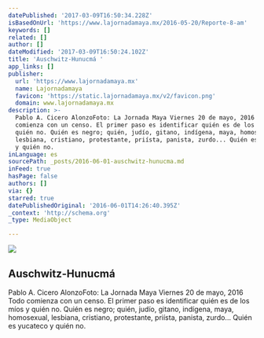 ```yaml
---
datePublished: '2017-03-09T16:50:34.228Z'
isBasedOnUrl: 'https://www.lajornadamaya.mx/2016-05-20/Reporte-8-am'
keywords: []
related: []
author: []
dateModified: '2017-03-09T16:50:24.102Z'
title: 'Auschwitz-Hunucmá '
app_links: []
publisher:
  url: 'https://www.lajornadamaya.mx'
  name: Lajornadamaya
  favicon: 'https://static.lajornadamaya.mx/v2/favicon.png'
  domain: www.lajornadamaya.mx
description: >-
  Pablo A. Cicero AlonzoFoto: La Jornada Maya Viernes 20 de mayo, 2016 Todo
  comienza con un censo. El primer paso es identificar quién es de los míos y
  quién no. Quién es negro; quién, judío, gitano, indígena, maya, homosexual,
  lesbiana, cristiano, protestante, priísta, panista, zurdo... Quién es yucateco
  y quién no.
inLanguage: es
sourcePath: _posts/2016-06-01-auschwitz-hunucma.md
inFeed: true
hasPage: false
authors: []
via: {}
starred: true
datePublishedOriginal: '2016-06-01T14:26:40.395Z'
_context: 'http://schema.org'
_type: MediaObject

---
```

<article style=""><img src="https://s3-us-west-2.amazonaws.com/the-grid-img/p/55450ce49a81f346770b37b5b57ae3b13b5a18dd.jpg" /><h1>Auschwitz-Hunucmá </h1><p>Pablo A. Cicero AlonzoFoto: La Jornada Maya Viernes 20 de mayo, 2016 Todo comienza con un censo. El primer paso es identificar quién es de los míos y quién no. Quién es negro; quién, judío, gitano, indígena, maya, homosexual, lesbiana, cristiano, protestante, priísta, panista, zurdo... Quién es yucateco y quién no.</p></article>